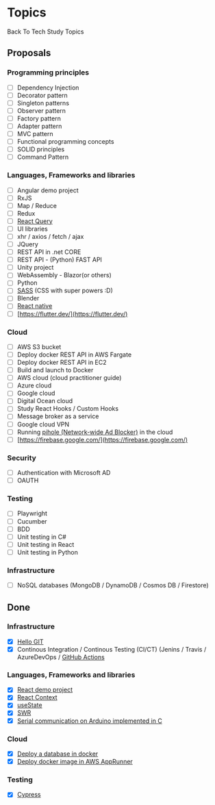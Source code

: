 # Topics
Back To Tech Study Topics

## Proposals

### Programming principles
- [ ] Dependency Injection
- [ ] Decorator pattern
- [ ] Singleton patterns
- [ ] Observer pattern
- [ ] Factory pattern
- [ ] Adapter pattern
- [ ] MVC pattern
- [ ] Functional programming concepts
- [ ] SOLID principles
- [ ] Command Pattern

### Languages, Frameworks and libraries
- [ ] Angular demo project
- [ ] RxJS
- [ ] Map / Reduce
- [ ] Redux
- [ ] [React Query](https://react-query.tanstack.com/overview)
- [ ] UI libraries
- [ ] xhr / axios / fetch / ajax
- [ ] JQuery
- [ ] REST API in .net CORE
- [ ] REST API - (Python) FAST API
- [ ] Unity project
- [ ] WebAssembly - Blazor(or others) 
- [ ] Python
- [ ] [SASS](https://sass-lang.com/guide) (CSS with super powers :D)
- [ ] Blender
- [ ] [React native](https://reactnative.dev/)
- [ ] [https://flutter.dev/](https://flutter.dev/)

### Cloud
- [ ] AWS S3 bucket
- [ ] Deploy docker REST API in AWS Fargate
- [ ] Deploy docker REST API in EC2
- [ ] Build and launch to Docker
- [ ] AWS cloud (cloud practitioner guide)
- [ ] Azure cloud
- [ ] Google cloud
- [ ] Digital Ocean cloud
- [ ] Study React Hooks / Custom Hooks
- [ ] Message broker as a service
- [ ] Google cloud VPN
- [ ] Running [pihole (Network-wide Ad Blocker)](https://pi-hole.net/) in the cloud
- [ ] [https://firebase.google.com/](https://firebase.google.com/)

### Security
- [ ] Authentication with Microsoft AD
- [ ] OAUTH

### Testing
- [ ] Playwright
- [ ] Cucumber
- [ ] BDD
- [ ] Unit testing in C#
- [ ] Unit testing in React
- [ ] Unit testing in Python

### Infrastructure
- [ ] NoSQL databases (MongoDB / DynamoDB / Cosmos DB / Firestore)

## Done

### Infrastructure
- [x] [Hello GIT](https://github.com/BackToTech-Study/HelloGIT)
- [x] Continous Integration / Continous Testing (CI/CT) (Jenins / Travis / AzureDevOps / [GitHub Actions](https://github.com/BackToTech-Study/GithubActionsForReactApp)

### Languages, Frameworks and libraries
- [x] [React demo project](https://github.com/BackToTech-Study/React-weather-demo)
- [x] [React Context](https://github.com/BackToTech-Study/ReactStates)
- [x] [useState](https://github.com/BackToTech-Study/ReactStates)
- [x] [SWR](https://swr.vercel.app/)
- [x] [Serial communication on Arduino implemented in C](https://github.com/BackToTech-Study/ArduinoReadWriteSerial)

### Cloud
- [x] [Deploy a database in docker](https://github.com/BackToTech-Study/DeployDatabaseInDocker)
- [x] [Deploy docker image in AWS AppRunner](https://github.com/BackToTech-Study/DeployToAwsAppRunner)

### Testing
- [x] [Cypress](https://github.com/BackToTech-Study/HelloCypress)
